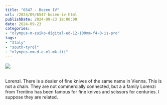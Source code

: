 ```yaml
---
title: "6547 - Bozen IV"
url: /2024/09/6547-bozen-iv.html
publishDate: 2024-09-23 18:00:00
date: 2024-09-23
categories:
- "olympus-m-zuiko-digital-ed-12-100mm-f4-0-is-pro"
tags:
- "Italy"
- "south-tyrol"
- "olympus-om-d-e-m1-mk-iii"
---
```

<div class="container">
<div class="center"><a target="_blank" href="https://d25zfm9zpd7gm5.cloudfront.net/1200x1200/2020/20200907_083827_lr.jpg"><img class="webfeedsFeaturedVisual" src="https://d25zfm9zpd7gm5.cloudfront.net/0600x0600/2020/20200907_083827_lr.jpg" /></a></div>
</div>
<br />

Lorenzi. There is a dealer of fine knives of the same name
in Vienna. This is not a chain. They are not commercially
connected, but a a family Lorenzi from Trentino has been
famous for fine knives and scissors for centuries. I suppose
they are related.
